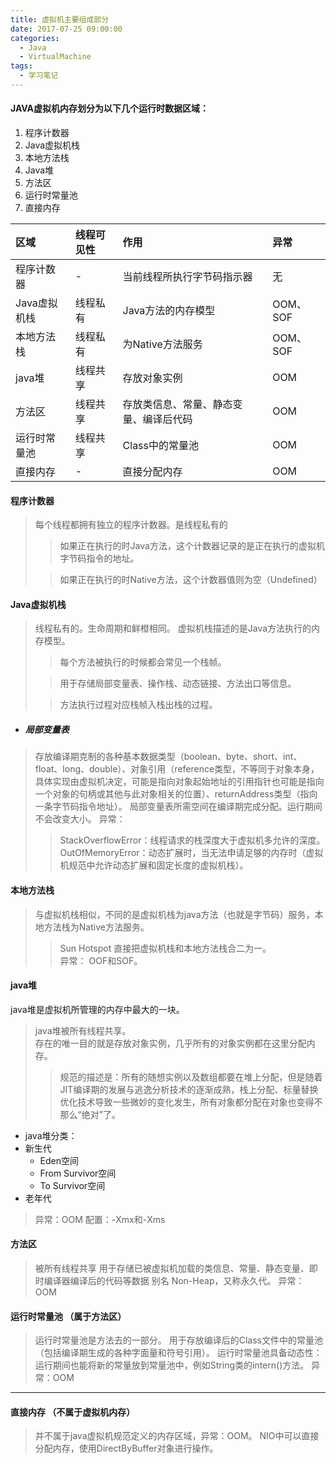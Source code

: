 ```yaml
---
title: 虚拟机主要组成部分
date: 2017-07-25 09:00:00
categories:
  - Java
  - VirtualMachine
tags:
  - 学习笔记
---
```


#### JAVA虚拟机内存划分为以下几个运行时数据区域：  
1. 程序计数器
2. Java虚拟机栈
3. 本地方法栈
4. Java堆
5. 方法区
6. 运行时常量池
7. 直接内存

| 区域 | 线程可见性 | 作用 | 异常 |
| :--- | :--- | :--- | :--- |
| 程序计数器 | - | 当前线程所执行字节码指示器 | 无 |
| Java虚拟机栈 | 线程私有 |Java方法的内存模型|OOM、SOF|
| 本地方法栈|线程私有|为Native方法服务|OOM、SOF|
| java堆|线程共享|存放对象实例|OOM|
| 方法区|线程共享|存放类信息、常量、静态变量、编译后代码|OOM|
| 运行时常量池|线程共享|Class中的常量池|OOM|
| 直接内存|-|直接分配内存|OOM|


#### 程序计数器

> 每个线程都拥有独立的程序计数器。是线程私有的
>> 如果正在执行的时Java方法，这个计数器记录的是正在执行的虚拟机字节码指令的地址。
>
>> 如果正在执行的时Native方法，这个计数器值则为空（Undefined）
#### Java虚拟机栈
> 线程私有的。生命周期和鲜橙相同。
> 虚拟机栈描述的是Java方法执行的内存模型。
>> 每个方法被执行的时候都会常见一个栈帧。  
>
>> 用于存储局部变量表、操作栈、动态链接、方法出口等信息。  
>
>> 方法执行过程对应栈帧入栈出栈的过程。  
* ##### 局部变量表
> 存放编译期克制的各种基本数据类型（boolean、byte、short、int、float、long、double）、对象引用（reference类型，不等同于对象本身，具体实现由虚拟机决定，可能是指向对象起始地址的引用指针也可能是指向一个对象的句柄或其他与此对象相关的位置）、returnAddress类型（指向一条字节码指令地址）。
> 局部变量表所需空间在编译期完成分配。运行期间不会改变大小。
> 异常：
>> StackOverflowError：线程请求的栈深度大于虚拟机多允许的深度。  
>> OutOfMemoryError：动态扩展时，当无法申请足够的内存时（虚拟机规范中允许动态扩展和固定长度的虚拟机栈）。
#### 本地方法栈
> 与虚拟机栈相似，不同的是虚拟机栈为java方法（也就是字节码）服务，本地方法栈为Native方法服务。
>> Sun Hotspot 直接把虚拟机栈和本地方法栈合二为一。  
> 异常： OOF和SOF。
#### java堆  
  java堆是虚拟机所管理的内存中最大的一块。
> java堆被所有线程共享。  
> 存在的唯一目的就是存放对象实例，几乎所有的对象实例都在这里分配内存。
>> 规范的描述是：所有的随想实例以及数组都要在堆上分配，但是随着JIT编译期的发展与逃逸分析技术的逐渐成熟，栈上分配、标量替换优化技术导致一些微妙的变化发生，所有对象都分配在对象也变得不那么“绝对”了。  
* java堆分类：
* 新生代
    * Eden空间
    * From Survivor空间
    * To Survivor空间
* 老年代
> 异常：OOM
> 配置：-Xmx和-Xms
#### 方法区
> 被所有线程共享
> 用于存储已被虚拟机加载的类信息、常量、静态变量、即时编译器编译后的代码等数据
> 别名 Non-Heap，又称永久代。
> 异常：OOM
#### 运行时常量池 （属于方法区）
> 运行时常量池是方法去的一部分。
> 用于存放编译后的Class文件中的常量池（包括编译期生成的各种字面量和符号引用）。
> 运行时常量池具备动态性：运行期间也能将新的常量放到常量池中，例如String类的intern()方法。
> 异常：OOM
---
#### 直接内存 （不属于虚拟机内存）
> 并不属于java虚拟机规范定义的内存区域，异常：OOM。
> NIO中可以直接分配内存，使用DirectByBuffer对象进行操作。
